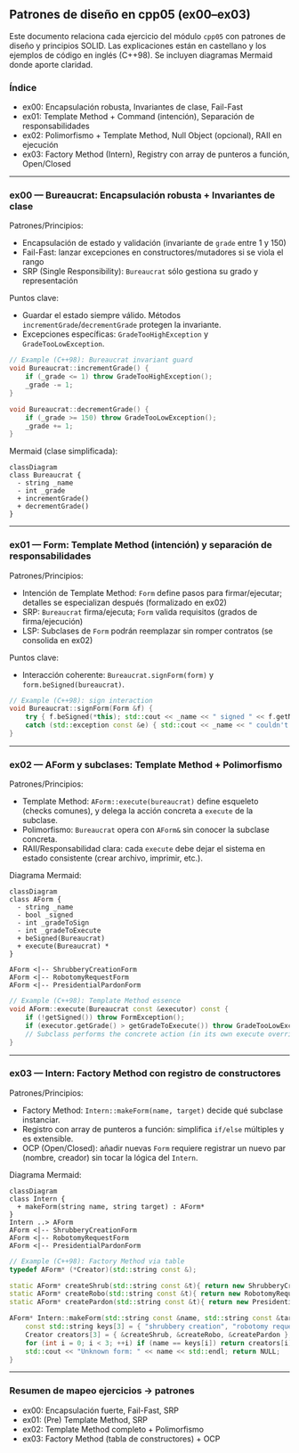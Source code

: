 ## Patrones de diseño en cpp05 (ex00–ex03)

Este documento relaciona cada ejercicio del módulo `cpp05` con patrones de diseño y principios SOLID. Las explicaciones están en castellano y los ejemplos de código en inglés (C++98). Se incluyen diagramas Mermaid donde aporte claridad.

### Índice
- ex00: Encapsulación robusta, Invariantes de clase, Fail-Fast
- ex01: Template Method + Command (intención), Separación de responsabilidades
- ex02: Polimorfismo + Template Method, Null Object (opcional), RAII en ejecución
- ex03: Factory Method (Intern), Registry con array de punteros a función, Open/Closed

---

### ex00 — Bureaucrat: Encapsulación robusta + Invariantes de clase
Patrones/Principios:
- Encapsulación de estado y validación (invariante de `grade` entre 1 y 150)
- Fail-Fast: lanzar excepciones en constructores/mutadores si se viola el rango
- SRP (Single Responsibility): `Bureaucrat` sólo gestiona su grado y representación

Puntos clave:
- Guardar el estado siempre válido. Métodos `incrementGrade`/`decrementGrade` protegen la invariante.
- Excepciones específicas: `GradeTooHighException` y `GradeTooLowException`.

```cpp
// Example (C++98): Bureaucrat invariant guard
void Bureaucrat::incrementGrade() {
    if (_grade <= 1) throw GradeTooHighException();
    _grade -= 1;
}

void Bureaucrat::decrementGrade() {
    if (_grade >= 150) throw GradeTooLowException();
    _grade += 1;
}
```

Mermaid (clase simplificada):
```mermaid
classDiagram
class Bureaucrat {
  - string _name
  - int _grade
  + incrementGrade()
  + decrementGrade()
}
```

---

### ex01 — Form: Template Method (intención) y separación de responsabilidades
Patrones/Principios:
- Intención de Template Method: `Form` define pasos para firmar/ejecutar; detalles se especializan después (formalizado en ex02)
- SRP: `Bureaucrat` firma/ejecuta; `Form` valida requisitos (grados de firma/ejecución)
- LSP: Subclases de `Form` podrán reemplazar sin romper contratos (se consolida en ex02)

Puntos clave:
- Interacción coherente: `Bureaucrat.signForm(form)` y `form.beSigned(bureaucrat)`.

```cpp
// Example (C++98): sign interaction
void Bureaucrat::signForm(Form &f) {
    try { f.beSigned(*this); std::cout << _name << " signed " << f.getName() << std::endl; }
    catch (std::exception const &e) { std::cout << _name << " couldn't sign " << f.getName() << " because " << e.what() << std::endl; }
}
```

---

### ex02 — AForm y subclases: Template Method + Polimorfismo
Patrones/Principios:
- Template Method: `AForm::execute(bureaucrat)` define esqueleto (checks comunes), y delega la acción concreta a `execute` de la subclase.
- Polimorfismo: `Bureaucrat` opera con `AForm&` sin conocer la subclase concreta.
- RAII/Responsabilidad clara: cada `execute` debe dejar el sistema en estado consistente (crear archivo, imprimir, etc.).

Diagrama Mermaid:
```mermaid
classDiagram
class AForm {
  - string _name
  - bool _signed
  - int _gradeToSign
  - int _gradeToExecute
  + beSigned(Bureaucrat)
  + execute(Bureaucrat) *
}

AForm <|-- ShrubberyCreationForm
AForm <|-- RobotomyRequestForm
AForm <|-- PresidentialPardonForm
```

```cpp
// Example (C++98): Template Method essence
void AForm::execute(Bureaucrat const &executor) const {
    if (!getSigned()) throw FormException();
    if (executor.getGrade() > getGradeToExecute()) throw GradeTooLowException();
    // Subclass performs the concrete action (in its own execute override)
}
```

---

### ex03 — Intern: Factory Method con registro de constructores
Patrones/Principios:
- Factory Method: `Intern::makeForm(name, target)` decide qué subclase instanciar.
- Registro con array de punteros a función: simplifica `if/else` múltiples y es extensible.
- OCP (Open/Closed): añadir nuevas `Form` requiere registrar un nuevo par (nombre, creador) sin tocar la lógica del `Intern`.

Diagrama Mermaid:
```mermaid
classDiagram
class Intern {
  + makeForm(string name, string target) : AForm*
}
Intern ..> AForm
AForm <|-- ShrubberyCreationForm
AForm <|-- RobotomyRequestForm
AForm <|-- PresidentialPardonForm
```

```cpp
// Example (C++98): Factory Method via table
typedef AForm* (*Creator)(std::string const &);

static AForm* createShrub(std::string const &t){ return new ShrubberyCreationForm(t); }
static AForm* createRobo(std::string const &t){ return new RobotomyRequestForm(t); }
static AForm* createPardon(std::string const &t){ return new PresidentialPardonForm(t); }

AForm* Intern::makeForm(std::string const &name, std::string const &target) {
    const std::string keys[3] = { "shrubbery creation", "robotomy request", "presidential pardon" };
    Creator creators[3] = { &createShrub, &createRobo, &createPardon };
    for (int i = 0; i < 3; ++i) if (name == keys[i]) return creators[i](target);
    std::cout << "Unknown form: " << name << std::endl; return NULL;
}
```

---

### Resumen de mapeo ejercicios → patrones
- ex00: Encapsulación fuerte, Fail-Fast, SRP
- ex01: (Pre) Template Method, SRP
- ex02: Template Method completo + Polimorfismo
- ex03: Factory Method (tabla de constructores) + OCP

